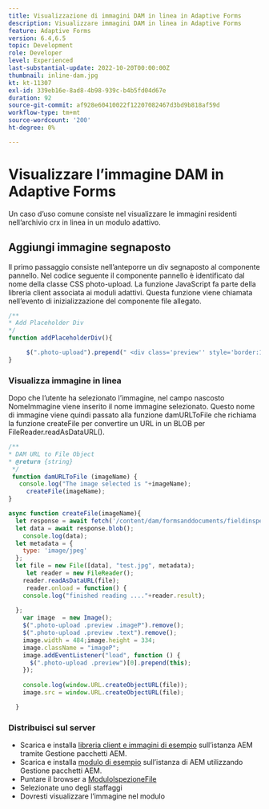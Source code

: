 ```yaml
---
title: Visualizzazione di immagini DAM in linea in Adaptive Forms
description: Visualizzare immagini DAM in linea in Adaptive Forms
feature: Adaptive Forms
version: 6.4,6.5
topic: Development
role: Developer
level: Experienced
last-substantial-update: 2022-10-20T00:00:00Z
thumbnail: inline-dam.jpg
kt: kt-11307
exl-id: 339eb16e-8ad8-4b98-939c-b4b5fd04d67e
duration: 92
source-git-commit: af928e60410022f12207082467d3bd9b818af59d
workflow-type: tm+mt
source-wordcount: '200'
ht-degree: 0%

---
```


# Visualizzare l’immagine DAM in Adaptive Forms

Un caso d’uso comune consiste nel visualizzare le immagini residenti nell’archivio crx in linea in un modulo adattivo.

## Aggiungi immagine segnaposto

Il primo passaggio consiste nell’anteporre un div segnaposto al componente pannello. Nel codice seguente il componente pannello è identificato dal nome della classe CSS photo-upload. La funzione JavaScript fa parte della libreria client associata ai moduli adattivi. Questa funzione viene chiamata nell’evento di inizializzazione del componente file allegato.

```javascript
/**
* Add Placeholder Div
*/
function addPlaceholderDiv(){

     $(".photo-upload").prepend(" <div class='preview'' style='border:1px dotted;height:225px;width:175px;text-align:center'><br><br><div class='text'>The Image will appear here</div></div><br>");
}
```

### Visualizza immagine in linea

Dopo che l’utente ha selezionato l’immagine, nel campo nascosto NomeImmagine viene inserito il nome immagine selezionato. Questo nome di immagine viene quindi passato alla funzione damURLToFile che richiama la funzione createFile per convertire un URL in un BLOB per FileReader.readAsDataURL().

```javascript
/**
* DAM URL to File Object
* @return {string} 
 */
 function damURLToFile (imageName) {
   console.log("The image selected is "+imageName);
     createFile(imageName);
}
```

```javascript
async function createFile(imageName){
  let response = await fetch('/content/dam/formsanddocuments/fieldinspection/images/'+imageName);
  let data = await response.blob();
    console.log(data);
  let metadata = {
    type: 'image/jpeg'
  };
  let file = new File([data], "test.jpg", metadata);
     let reader = new FileReader();
    reader.readAsDataURL(file);
     reader.onload = function() {
    console.log("finished reading ...."+reader.result);
    
  };
    var image  = new Image();
    $(".photo-upload .preview .imageP").remove();
    $(".photo-upload .preview .text").remove();
    image.width = 484;image.height = 334;
    image.className = "imageP";
    image.addEventListener("load", function () {
      $(".photo-upload .preview")[0].prepend(this);
    });
    
    console.log(window.URL.createObjectURL(file));
    image.src = window.URL.createObjectURL(file);

  }
```

### Distribuisci sul server

* Scarica e installa [libreria client e immagini di esempio](assets/InlineDAMImage.zip) sull’istanza AEM tramite Gestione pacchetti AEM.
* Scarica e installa [modulo di esempio](assets/FieldInspectionForm.zip) sull’istanza di AEM utilizzando Gestione pacchetti AEM.
* Puntare il browser a [ModuloIspezioneFile](http://localhost:4502/content/dam/formsanddocuments/fieldinspection/fieldinspection/jcr:content?wcmmode=disabled)
* Selezionate uno degli staffaggi
* Dovresti visualizzare l’immagine nel modulo
